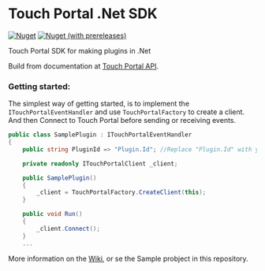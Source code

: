 # Touch Portal .Net SDK
[![Nuget](https://img.shields.io/nuget/v/TouchPortalSDK)](https://www.nuget.org/packages/TouchPortalSDK) [![Nuget (with prereleases)](https://img.shields.io/nuget/vpre/TouchPortalSDK)](https://www.nuget.org/packages/TouchPortalSDK)

Touch Portal SDK for making plugins in .Net

Build from documentation at [Touch Portal API](https://www.touch-portal.com/api/).

### Getting started:

The simplest way of getting started, is to implement the `ITouchPortalEventHandler` and use `TouchPortalFactory` to create a client.
And then Connect to Touch Portal before sending or receiving events.

```csharp
public class SamplePlugin : ITouchPortalEventHandler
{
    public string PluginId => "Plugin.Id"; //Replace "Plugin.Id" with your unique id.

    private readonly ITouchPortalClient _client;

    public SamplePlugin()
    {
        _client = TouchPortalFactory.CreateClient(this);
    }

    public void Run()
    {
        _client.Connect();
    }
    ...
```

More information on the [Wiki](https://github.com/oddbear/TouchPortalSDK/wiki), or se the Sample probject in this repository.
